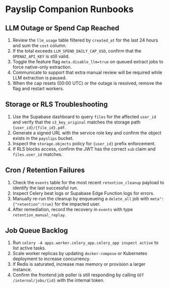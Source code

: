 # Payslip Companion Runbooks

## LLM Outage or Spend Cap Reached
1. Review the `llm_usage` table filtered by `created_at` for the last 24 hours and sum the `cost` column.
2. If the total exceeds `LLM_SPEND_DAILY_CAP_USD`, confirm that the `OPENAI_API_KEY` is still valid.
3. Toggle the feature flag `meta.disable_llm=true` on queued extract jobs to force native-only extraction.
4. Communicate to support that extra manual review will be required while LLM extraction is paused.
5. When the cap resets (00:00 UTC) or the outage is resolved, remove the flag and restart workers.

## Storage or RLS Troubleshooting
1. Use the Supabase dashboard to query `files` for the affected `user_id` and verify that the `s3_key_original` matches the storage path `{user_id}/{file_id}.pdf`.
2. Generate a signed URL with the service role key and confirm the object exists in the `payslips` bucket.
3. Inspect the `storage.objects` policy for `{user_id}` prefix enforcement.
4. If RLS blocks access, confirm the JWT has the correct `sub` claim and `files.user_id` matches.

## Cron / Retention Failures
1. Check the `events` table for the most recent `retention_cleanup` payload to identify the last successful run.
2. Inspect Celery beat logs or Supabase Edge Function logs for errors.
3. Manually re-run the cleanup by enqueueing a `delete_all` job with `meta":{"retention":true}` for the impacted user.
4. After remediation, record the recovery in `events` with type `retention_manual_replay`.

## Job Queue Backlog
1. Run `celery -A apps.worker.celery_app.celery_app inspect active` to list active tasks.
2. Scale worker replicas by updating `docker-compose` or Kubernetes deployment to increase concurrency.
3. If Redis is saturated, increase max memory or provision a larger instance.
4. Confirm the frontend job poller is still responding by calling `GET /internal/jobs/{id}` with the internal token.
